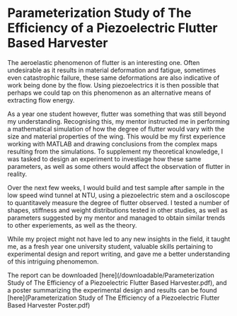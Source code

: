 # Parameterization Study of The Efficiency of a Piezoelectric Flutter Based Harvester

The aeroelastic phenomenon of flutter is an interesting one. Often undesirable as it results in material deformation and fatigue, sometimes even catastrophic failure, these same deformations are also indicative of work being done by the flow. Using piezoelectrics it is then possible that perhaps we could tap on this phenomenon as an alternative means of extracting flow energy.

As a year one student however, flutter was something that was still beyond my understanding. Recognising this, my mentor instructed me in performing a mathematical simulation of how the degree of flutter would vary with the size and material properties of the wing. This would be my first experience working with MATLAB and drawing conclusions from the complex maps resulting from the simulations. To supplement my theoretical knowledge, I was tasked to design an experiment to investiage how these same parameters, as well as some others would affect the observation of flutter in reality.

Over the next few weeks, I would build and test sample after sample in the low speed wind tunnel at NTU, using a piezoelectric stem and a osciloscope to quantitavely measure the degree of flutter observed. I tested a number of shapes, stiffness and weight distributions tested in other studies, as well as parameters suggested by my mentor and managed to obtain similar trends to other experiements, as well as the theory.

While my project might not have led to any new insights in the field, it taught me, as a fresh year one university student, valuable skills pertaining to experimental design and report writing, and gave me a better understanding of this intriguing phenomemon.

The report can be downloaded [here](/downloadable/Parameterization Study of The Efficiency of a Piezoelectric Flutter Based Harvester.pdf), and a poster summarizing the experimental design and results can be found [here](Parameterization Study of The Efficiency of a Piezoelectric Flutter Based Harvester Poster.pdf)